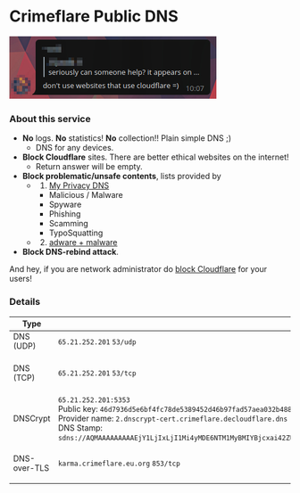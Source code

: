 # Crimeflare Public DNS

![](../../image/telegram/320b8067457ce8c47838c4a07fad670b.jpg)


### About this service

- **No** logs. **No** statistics! **No** collection!! Plain simple DNS ;)
  - DNS for any devices.
- **Block Cloudflare** sites. There are better ethical websites on the internet!
  - Return answer will be empty.
- **Block problematic/unsafe contents**, lists provided by
  - 1. [My Privacy DNS](https://mypdns.eu.org)
    - Malicious / Malware
    - Spyware
    - Phishing
    - Scamming
    - TypoSquatting
  - 2. [adware + malware](https://github.com/StevenBlack/hosts/blob/master/readme.md)
- **Block DNS-rebind attack**.

And hey, if you are network administrator do [block Cloudflare](../block_cloudflare_with/dns.md) for your users!


### Details

| Type | Value | Note |
| --- | --- | --- |
| DNS (UDP) | `65.21.252.201` `53/udp` | - |
| DNS (TCP) | `65.21.252.201` `53/tcp` | TCP is rate-limited softly. |
| DNSCrypt | `65.21.252.201:5353`<br>Public key: `46d7936d5e6bf4fc78de5389452d46b97fad57aea032b4884356d912fb34fb12`<br>Provider name: `2.dnscrypt-cert.crimeflare.decloudflare.dns`<br>DNS Stamp:<br>`sdns://AQMAAAAAAAAAEjY1LjIxLjI1Mi4yMDE6NTM1MyBMIYBjcxai42ZUy5zlORUUfPgk_tazz8uDo5t6A2FywysyLmRuc2NyeXB0LWNlcnQuY3JpbWVmbGFyZS5kZWNsb3VkZmxhcmUuZG5z` |
| DNS-over-TLS | `karma.crimeflare.eu.org` `853/tcp` | ![](../../image/dnsset-dot.jpg) |
